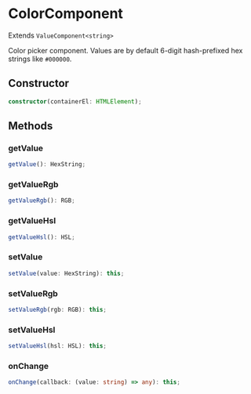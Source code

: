 <!--
 * @Author: haifeng.lu haifeng.lu@ly.com
 * @Date: 2022-12-19 10:59:57
 * @LastEditors: haifeng.lu
 * @LastEditTime: 2022-12-19 11:00:41
 * @Description: 
-->
# ColorComponent

Extends `ValueComponent<string>`

Color picker component. Values are by default 6-digit hash-prefixed hex strings like `#000000`.

## Constructor

```ts
constructor(containerEl: HTMLElement);
```

## Methods

### getValue

```ts
getValue(): HexString;
```

### getValueRgb

```ts
getValueRgb(): RGB;
```

### getValueHsl

```ts
getValueHsl(): HSL;
```

### setValue

```ts
setValue(value: HexString): this;
```

### setValueRgb

```ts
setValueRgb(rgb: RGB): this;
```

### setValueHsl

```ts
setValueHsl(hsl: HSL): this;
```

### onChange

```ts
onChange(callback: (value: string) => any): this;
```
